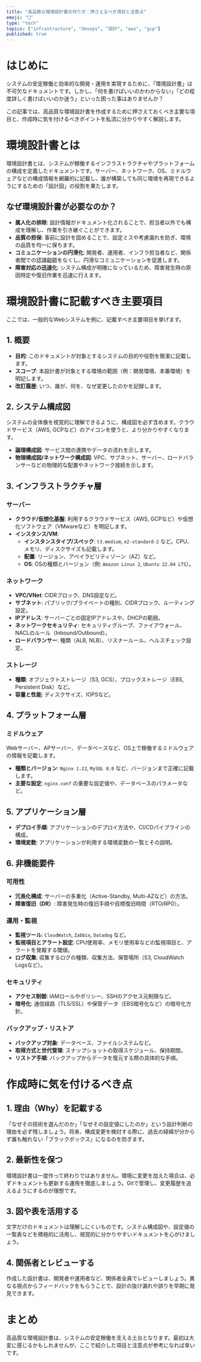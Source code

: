 ```yaml
---
title: "高品質な環境設計書の作り方：押さえるべき項目と注意点"
emoji: "🦋"
type: "tech"
topics: ["infrastructure", "devops", "設計", "aws", "gcp"]
published: true
---
```


# はじめに

システムの安定稼働と効率的な開発・運用を実現するために、「環境設計書」は不可欠なドキュメントです。しかし、「何を書けばいいのかわからない」「どの程度詳しく書けばいいのか迷う」といった困った事はありませんか？

この記事では、高品質な環境設計書を作成するために押さえておくべき主要な項目と、作成時に気を付けるべきポイントを私流に分かりやすく解説します。

# 環境設計書とは

環境設計書とは、システムが稼働するインフラストラクチャやプラットフォームの構成を定義したドキュメントです。サーバー、ネットワーク、OS、ミドルウェアなどの構成情報を網羅的に記載し、誰が構築しても同じ環境を再現できるようにするための「設計図」の役割を果たします。

## なぜ環境設計書が必要なのか？

- **属人化の排除**: 設計情報がドキュメント化されることで、担当者以外でも構成を理解し、作業を引き継ぐことができます。
- **品質の担保**: 事前に設計を固めることで、設定ミスや考慮漏れを防ぎ、環境の品質を均一に保ちます。
- **コミュニケーションの円滑化**: 開発者、運用者、インフラ担当者など、関係者間での認識齟齬をなくし、円滑なコミュニケーションを促進します。
- **障害対応の迅速化**: システム構成が明確になっているため、障害発生時の原因特定や復旧作業を迅速に行えます。

# 環境設計書に記載すべき主要項目

ここでは、一般的なWebシステムを例に、記載すべき主要項目を挙げます。

## 1. 概要

- **目的**: このドキュメントが対象とするシステムの目的や役割を簡潔に記載します。
- **スコープ**: 本設計書が対象とする環境の範囲（例：開発環境、本番環境）を明記します。
- **改訂履歴**: いつ、誰が、何を、なぜ変更したのかを記録します。

## 2. システム構成図

システムの全体像を視覚的に理解できるように、構成図を必ず含めます。クラウドサービス（AWS, GCPなど）のアイコンを使うと、より分かりやすくなります。

- **論理構成図**: サービス間の連携やデータの流れを示します。
- **物理構成図/ネットワーク構成図**: VPC、サブネット、サーバー、ロードバランサーなどの物理的な配置やネットワーク接続を示します。

## 3. インフラストラクチャ層

### サーバー

- **クラウド/仮想化基盤**: 利用するクラウドサービス（AWS, GCPなど）や仮想化ソフトウェア（VMwareなど）を明記します。
- **インスタンス/VM**:
  - **インスタンスタイプ/スペック**: `t3.medium`, `e2-standard-2` など。CPU、メモリ、ディスクサイズも記載します。
  - **配置**: リージョン、アベイラビリティゾーン（AZ）など。
  - **OS**: OSの種類とバージョン（例: `Amazon Linux 2`, `Ubuntu 22.04 LTS`）。

### ネットワーク

- **VPC/VNet**: CIDRブロック、DNS設定など。
- **サブネット**: パブリック/プライベートの種別、CIDRブロック、ルーティング設定。
- **IPアドレス**: サーバーごとの固定IPアドレスや、DHCPの範囲。
- **ネットワークセキュリティ**: セキュリティグループ、ファイアウォール、NACLのルール（Inbound/Outbound）。
- **ロードバランサー**: 種類（ALB, NLB）、リスナールール、ヘルスチェック設定。

### ストレージ

- **種類**: オブジェクトストレージ（S3, GCS）、ブロックストレージ（EBS, Persistent Disk）など。
- **容量と性能**: ディスクサイズ、IOPSなど。

## 4. プラットフォーム層

### ミドルウェア

Webサーバー、APサーバー、データベースなど、OS上で稼働するミドルウェアの情報を記載します。

- **種類とバージョン**: `Nginx 1.22`, `MySQL 8.0` など、バージョンまで正確に記載します。
- **主要な設定**: `nginx.conf` の重要な設定値や、データベースのパラメータなど。

## 5. アプリケーション層

- **デプロイ手順**: アプリケーションのデプロイ方法や、CI/CDパイプラインの構成。
- **環境変数**: アプリケーションが利用する環境変数の一覧とその説明。

## 6. 非機能要件

### 可用性

- **冗長化構成**: サーバーの多重化（Active-Standby, Multi-AZなど）の方法。
- **障害復旧（DR）**: 障害発生時の復旧手順や目標復旧時間（RTO/RPO）。

### 運用・監視

- **監視ツール**: `CloudWatch`, `Zabbix`, `Datadog` など。
- **監視項目とアラート設定**: CPU使用率、メモリ使用率などの監視項目と、アラートを発報する閾値。
- **ログ収集**: 収集するログの種類、収集方法、保管場所（S3, CloudWatch Logsなど）。

### セキュリティ

- **アクセス制御**: IAMロールやポリシー、SSHのアクセス元制限など。
- **暗号化**: 通信経路（TLS/SSL）や保管データ（EBS暗号化など）の暗号化方針。

### バックアップ・リストア

- **バックアップ対象**: データベース、ファイルシステムなど。
- **取得方式と世代管理**: スナップショットの取得スケジュール、保持期間。
- **リストア手順**: バックアップからデータを復元する際の具体的な手順。

# 作成時に気を付けるべき点

## 1. 理由（Why）を記載する
「なぜその技術を選んだのか」「なぜその設定値にしたのか」という設計判断の理由を必ず残しましょう。将来、構成変更を検討する際に、過去の経緯が分からず誰も触れない「ブラックボックス」になるのを防ぎます。

## 2. 最新性を保つ
環境設計書は一度作って終わりではありません。環境に変更を加えた場合は、必ずドキュメントも更新する運用を徹底しましょう。Gitで管理し、変更履歴を追えるようにするのが理想です。

## 3. 図や表を活用する
文字だけのドキュメントは理解しにくいものです。システム構成図や、設定値の一覧表などを積極的に活用し、視覚的に分かりやすいドキュメントを心がけましょう。

## 4. 関係者とレビューする
作成した設計書は、開発者や運用者など、関係者全員でレビューしましょう。異なる視点からフィードバックをもらうことで、設計の抜け漏れや誤りを早期に発見できます。

# まとめ

高品質な環境設計書は、システムの安定稼働を支える土台となります。最初は大変に感じるかもしれませんが、ここで紹介した項目と注意点が参考になれば幸いです。


